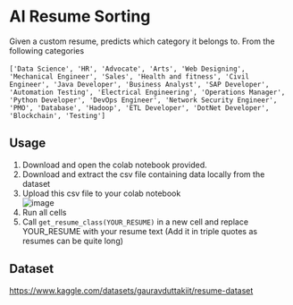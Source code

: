 # AI Resume Sorting
Given a custom resume, predicts which category it belongs to. From the following categories <br><br>```['Data Science', 'HR', 'Advocate', 'Arts', 'Web Designing',
                                                                                  'Mechanical Engineer', 'Sales', 'Health and fitness',
                                                                                  'Civil Engineer', 'Java Developer', 'Business Analyst',
                                                                                  'SAP Developer', 'Automation Testing', 'Electrical Engineering',
                                                                                  'Operations Manager', 'Python Developer', 'DevOps Engineer',
                                                                                  'Network Security Engineer', 'PMO', 'Database', 'Hadoop',
                                                                                  'ETL Developer', 'DotNet Developer', 'Blockchain', 'Testing']
                                                                                 ```

## Usage
1. Download and open the colab notebook provided.
2. Download and extract the csv file containing data locally from the dataset
3. Upload this csv file to your colab notebook <br> ![image](https://github.com/user-attachments/assets/b8479d70-b7b8-4f04-aeb6-4bdf47f7be6c)
4. Run all cells
5. Call ```get_resume_class(YOUR_RESUME)``` in a new cell and replace YOUR_RESUME with your resume text (Add it in triple quotes as resumes can be quite long)

## Dataset
https://www.kaggle.com/datasets/gauravduttakiit/resume-dataset
